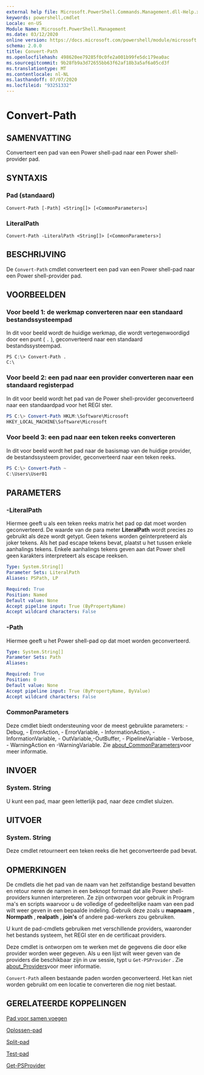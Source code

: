 ```yaml
---
external help file: Microsoft.PowerShell.Commands.Management.dll-Help.xml
keywords: powershell,cmdlet
Locale: en-US
Module Name: Microsoft.PowerShell.Management
ms.date: 03/12/2020
online version: https://docs.microsoft.com/powershell/module/microsoft.powershell.management/convert-path?view=powershell-7.1&WT.mc_id=ps-gethelp
schema: 2.0.0
title: Convert-Path
ms.openlocfilehash: 498620ee79285f0c0fe2a001b99fe5dc179ea0ac
ms.sourcegitcommit: 9b28fb9a3d72655bb63f62af18b3a5af6a05cd3f
ms.translationtype: MT
ms.contentlocale: nl-NL
ms.lasthandoff: 07/07/2020
ms.locfileid: "93251332"
---
```

# Convert-Path

## SAMENVATTING
Converteert een pad van een Power shell-pad naar een Power shell-provider pad.

## SYNTAXIS

### Pad (standaard)

```
Convert-Path [-Path] <String[]> [<CommonParameters>]
```

### LiteralPath

```
Convert-Path -LiteralPath <String[]> [<CommonParameters>]
```

## BESCHRIJVING

De `Convert-Path` cmdlet converteert een pad van een Power shell-pad naar een Power shell-provider pad.

## VOORBEELDEN

### Voor beeld 1: de werkmap converteren naar een standaard bestandssysteempad

In dit voor beeld wordt de huidige werkmap, die wordt vertegenwoordigd door een punt ( `.` ), geconverteerd naar een standaard bestandssysteempad.

```
PS C:\> Convert-Path .
C:\
```

### Voor beeld 2: een pad naar een provider converteren naar een standaard registerpad

In dit voor beeld wordt het pad van de Power shell-provider geconverteerd naar een standaardpad voor het REGI ster.

```powershell
PS C:\> Convert-Path HKLM:\Software\Microsoft
HKEY_LOCAL_MACHINE\Software\Microsoft
```

### Voor beeld 3: een pad naar een teken reeks converteren

In dit voor beeld wordt het pad naar de basismap van de huidige provider, de bestandssysteem provider, geconverteerd naar een teken reeks.

```powershell
PS C:\> Convert-Path ~
C:\Users\User01
```

## PARAMETERS

### -LiteralPath

Hiermee geeft u als een teken reeks matrix het pad op dat moet worden geconverteerd. De waarde van de para meter **LiteralPath** wordt precies zo gebruikt als deze wordt getypt. Geen tekens worden geïnterpreteerd als joker tekens. Als het pad escape tekens bevat, plaatst u het tussen enkele aanhalings tekens. Enkele aanhalings tekens geven aan dat Power shell geen karakters interpreteert als escape reeksen.

```yaml
Type: System.String[]
Parameter Sets: LiteralPath
Aliases: PSPath, LP

Required: True
Position: Named
Default value: None
Accept pipeline input: True (ByPropertyName)
Accept wildcard characters: False
```

### -Path

Hiermee geeft u het Power shell-pad op dat moet worden geconverteerd.

```yaml
Type: System.String[]
Parameter Sets: Path
Aliases:

Required: True
Position: 0
Default value: None
Accept pipeline input: True (ByPropertyName, ByValue)
Accept wildcard characters: False
```

### CommonParameters

Deze cmdlet biedt ondersteuning voor de meest gebruikte parameters: -Debug, - ErrorAction, - ErrorVariable, - InformationAction, -InformationVariable, - OutVariable,-OutBuffer, - PipelineVariable - Verbose, - WarningAction en -WarningVariable. Zie [about_CommonParameters](https://go.microsoft.com/fwlink/?LinkID=113216)voor meer informatie.

## INVOER

### System. String

U kunt een pad, maar geen letterlijk pad, naar deze cmdlet sluizen.

## UITVOER

### System. String

Deze cmdlet retourneert een teken reeks die het geconverteerde pad bevat.

## OPMERKINGEN

De cmdlets die het pad van de naam van het zelfstandige bestand bevatten en retour neren de namen in een beknopt formaat dat alle Power shell-providers kunnen interpreteren. Ze zijn ontworpen voor gebruik in Program ma's en scripts waarvoor u de volledige of gedeeltelijke naam van een pad wilt weer geven in een bepaalde indeling. Gebruik deze zoals u **mapnaam** , **Normpath** , **realpath** , **join's** of andere pad-werkers zou gebruiken.

U kunt de pad-cmdlets gebruiken met verschillende providers, waaronder het bestands systeem, het REGI ster en de certificaat providers.

Deze cmdlet is ontworpen om te werken met de gegevens die door elke provider worden weer gegeven. Als u een lijst wilt weer geven van de providers die beschikbaar zijn in uw sessie, typt u `Get-PSProvider` . Zie [about_Providers](../Microsoft.PowerShell.Core/About/about_Providers.md)voor meer informatie.

`Convert-Path` alleen bestaande paden worden geconverteerd. Het kan niet worden gebruikt om een locatie te converteren die nog niet bestaat.

## GERELATEERDE KOPPELINGEN

[Pad voor samen voegen](Join-Path.md)

[Oplossen-pad](Resolve-Path.md)

[Split-pad](Split-Path.md)

[Test-pad](Test-Path.md)

[Get-PSProvider](Get-PSProvider.md)

